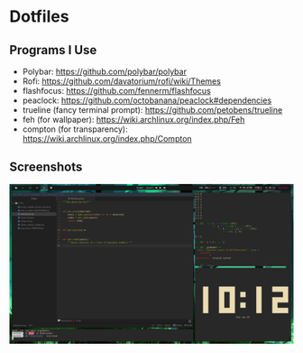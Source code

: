# Dotfiles

## Programs I Use
* Polybar: https://github.com/polybar/polybar
* Rofi: https://github.com/davatorium/rofi/wiki/Themes
* flashfocus: https://github.com/fennerm/flashfocus
* peaclock: https://github.com/octobanana/peaclock#dependencies
* trueline (fancy terminal prompt): https://github.com/petobens/trueline
* feh (for wallpaper): https://wiki.archlinux.org/index.php/Feh
* compton (for transparency): https://wiki.archlinux.org/index.php/Compton

## Screenshots
![Screenshot1](https://github.com/wuihee/dotfiles/blob/master/2019-06-30-101210_1920x1080_escrotum.png)
